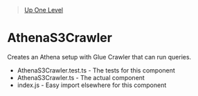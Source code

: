 > [Up One Level](../readme.md)

# AthenaS3Crawler

Creates an Athena setup with Glue Crawler that can run queries.

- AthenaS3Crawler.test.ts - The tests for this component
- AthenaS3Crawler.ts - The actual component
- index.js - Easy import elsewhere for this component